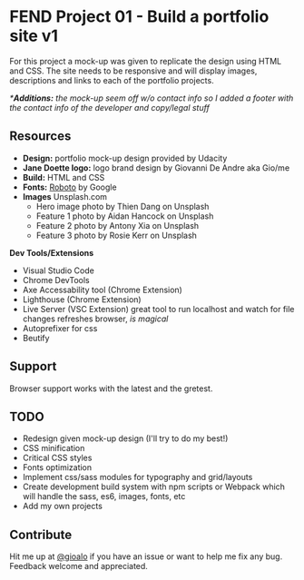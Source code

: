 # FEND Project 01 - Build a portfolio site v1

For this project a mock-up was given to replicate the design using HTML and CSS.
The site needs to be responsive and will display images, descriptions and links to each of the portfolio projects.

_***Additions:**_ _the mock-up seem off w/o contact info so I added a footer with the contact info of the developer and copy/legal stuff_

## Resources

  - **Design:** portfolio mock-up design provided by Udacity
  - **Jane Doette logo:** logo brand design by Giovanni De Andre aka Gio/me
  - **Build:** HTML and CSS
  - **Fonts:** [Roboto](https://fonts.google.com/specimen/Roboto) by Google
  - **Images** Unsplash.com
    - Hero image photo by Thien Dang on Unsplash
    - Feature 1 photo by Aidan Hancock on Unsplash
    - Feature 2
  photo by Antony Xia on Unsplash
    - Feature 3
  photo by Rosie Kerr on Unsplash

**Dev Tools/Extensions**
  - Visual Studio Code
  - Chrome DevTools
  - Axe Accessability tool (Chrome Extension)
  - Lighthouse (Chrome Extension)
  - Live Server (VSC Extension) great tool to run localhost and watch for file changes refreshes browser, _is magical_
  - Autoprefixer for css
  - Beutify


## Support

Browser support works with the latest and the gretest.

## TODO
  - Redesign given mock-up design (I'll try to do my best!)
  - CSS minification
  - Critical CSS styles
  - Fonts optimization
  - Implement css/sass modules for typography and grid/layouts
  - Create development build system with npm scripts or Webpack which will handle the sass, es6, images, fonts, etc
  - Add my own projects

## Contribute

Hit me up at [@gioalo](www.github.com/gioalo) if you have an issue or want to help me fix any bug. Feedback welcome and appreciated.


